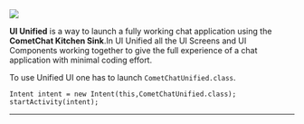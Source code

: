 <img src="https://github.com/cometchat-pro-samples/android-java-chat-app/blob/master/Screenshot/Ui Unified.png"/> 

**UI Unified** is a way to launch a fully working chat application using the **CometChat Kitchen Sink**.In UI Unified all the UI Screens and UI Components working together to give the full experience of a chat application with minimal coding effort. 

To use Unified UI one has to launch `CometChatUnified.class`.  

```
Intent intent = new Intent(this,CometChatUnified.class);
startActivity(intent);

``` 

---









